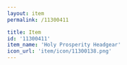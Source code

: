 ```yaml
---
layout: item
permalink: /11300411

title: Item
id: '11300411'
item_name: 'Holy Prosperity Headgear'
icon_url: 'item/icon/11300138.png'
---
```

